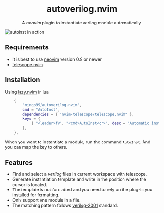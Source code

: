 <h1 align="center">
    autoverilog.nvim
</h1>

<p align="center">
    A <i>neovim</i> plugin to instantiate verilog module automatically.
</p>

![autoinst in action](https://cdn.jsdelivr.net/gh/mingo99/PicBed/img/demo.gif)

## Requirements

- It is best to use [neovim](https://github.com/neovim/neovim) version 0.9 or newer.
- [telescope.nvim](https://github.com/nvim-telescope/telescope.nvim)

## Installation

Using [lazy.nvim](https://github.com/folke/lazy.nvim) in lua

```lua
	{
		"mingo99/autoverilog.nvim",
		cmd = "AutoInst",
		dependencies = { "nvim-telescope/telescope.nvim" },
		keys = {
			{ "<leader>fv", "<cmd>AutoInst<cr>", desc = "Automatic instantiation for verilog" },
		},
	},

```

When you want to instantiate a module, run the command `AutoInst`. And you can map the key to others.

## Features

- Find and select a _verilog_ files in current workspace with telescope.
- Generate instantiation template and write in the position where the cursor is located.
- The template is not formatted and you need to rely on the plug-in you installed for formatting.
- Only support one module in a file.
- The matching pattern follows [verilog-2001](https://ieeexplore.ieee.org/document/954909?arnumber=954909) standard.
